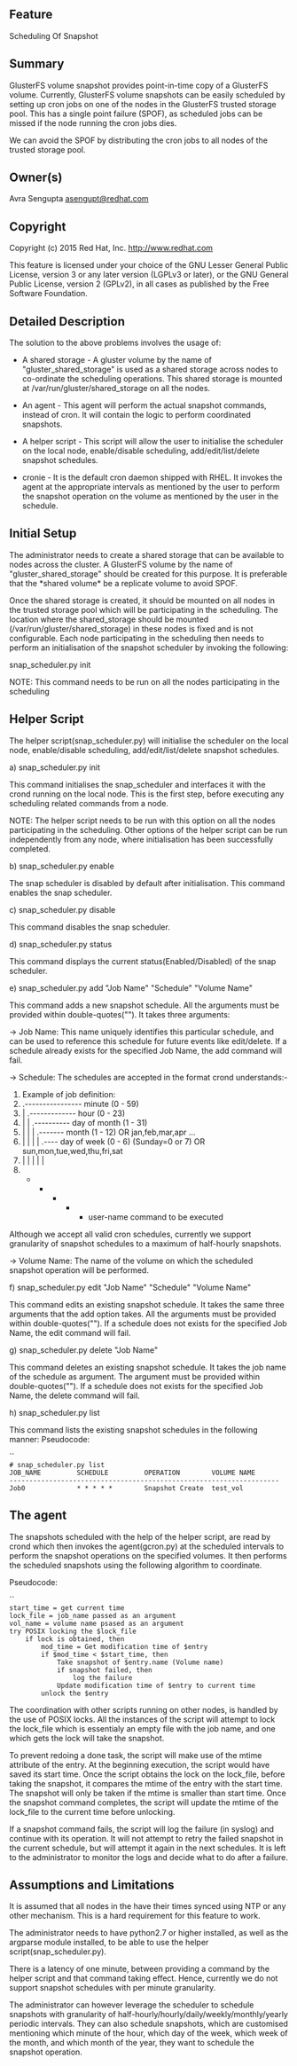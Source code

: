 Feature
-------

Scheduling Of Snapshot

Summary
-------

GlusterFS volume snapshot provides point-in-time copy of a GlusterFS
volume. Currently, GlusterFS volume snapshots can be easily scheduled by
setting up cron jobs on one of the nodes in the GlusterFS trusted
storage pool. This has a single point failure (SPOF), as scheduled jobs
can be missed if the node running the cron jobs dies.

We can avoid the SPOF by distributing the cron jobs to all nodes of the
trusted storage pool.

Owner(s)
--------

Avra Sengupta <asengupt@redhat.com>

Copyright
---------

Copyright (c) 2015 Red Hat, Inc. <http://www.redhat.com>

This feature is licensed under your choice of the GNU Lesser General
Public License, version 3 or any later version (LGPLv3 or later), or the
GNU General Public License, version 2 (GPLv2), in all cases as published
by the Free Software Foundation.

Detailed Description
--------------------

The solution to the above problems involves the usage of:

-   A shared storage - A gluster volume by the name of
    "gluster\_shared\_storage" is used as a shared storage across nodes
    to co-ordinate the scheduling operations. This shared storage is
    mounted at /var/run/gluster/shared\_storage on all the nodes.

-   An agent - This agent will perform the actual snapshot commands,
    instead of cron. It will contain the logic to perform coordinated
    snapshots.

-   A helper script - This script will allow the user to initialise the
    scheduler on the local node, enable/disable scheduling,
    add/edit/list/delete snapshot schedules.

-   cronie - It is the default cron daemon shipped with RHEL. It invokes
    the agent at the appropriate intervals as mentioned by the user to
    perform the snapshot operation on the volume as mentioned by the
    user in the schedule.

Initial Setup
-------------

The administrator needs to create a shared storage that can be available
to nodes across the cluster. A GlusterFS volume by the name of
"gluster\_shared\_storage" should be created for this purpose. It is
preferable that the \*shared volume\* be a replicate volume to avoid
SPOF.

Once the shared storage is created, it should be mounted on all nodes in
the trusted storage pool which will be participating in the scheduling.
The location where the shared\_storage should be mounted
(/var/run/gluster/shared\_storage) in these nodes is fixed and is not
configurable. Each node participating in the scheduling then needs to
perform an initialisation of the snapshot scheduler by invoking the
following:

snap\_scheduler.py init

NOTE: This command needs to be run on all the nodes participating in the
scheduling

Helper Script
-------------

The helper script(snap\_scheduler.py) will initialise the scheduler on
the local node, enable/disable scheduling, add/edit/list/delete snapshot
schedules.

​a) snap\_scheduler.py init

This command initialises the snap\_scheduler and interfaces it with the
crond running on the local node. This is the first step, before
executing any scheduling related commands from a node.

NOTE: The helper script needs to be run with this option on all the
nodes participating in the scheduling. Other options of the helper
script can be run independently from any node, where initialisation has
been successfully completed.

​b) snap\_scheduler.py enable

The snap scheduler is disabled by default after initialisation. This
command enables the snap scheduler.

​c) snap\_scheduler.py disable

This command disables the snap scheduler.

​d) snap\_scheduler.py status

This command displays the current status(Enabled/Disabled) of the snap
scheduler.

​e) snap\_scheduler.py add "Job Name" "Schedule" "Volume Name"

This command adds a new snapshot schedule. All the arguments must be
provided within double-quotes(""). It takes three arguments:

-\> Job Name: This name uniquely identifies this particular schedule,
and can be used to reference this schedule for future events like
edit/delete. If a schedule already exists for the specified Job Name,
the add command will fail.

-\> Schedule: The schedules are accepted in the format crond
understands:-

1.  Example of job definition:
2.  .---------------- minute (0 - 59)
3.  | .------------- hour (0 - 23)
4.  | | .---------- day of month (1 - 31)
5.  | | | .------- month (1 - 12) OR jan,feb,mar,apr ...
6.  | | | | .---- day of week (0 - 6) (Sunday=0 or 7) OR
    sun,mon,tue,wed,thu,fri,sat
7.  | | | | |
8.  -   -   -   -   -   user-name command to be executed

Although we accept all valid cron schedules, currently we support
granularity of snapshot schedules to a maximum of half-hourly snapshots.

-\> Volume Name: The name of the volume on which the scheduled snapshot
operation will be performed.

​f) snap\_scheduler.py edit "Job Name" "Schedule" "Volume Name"

This command edits an existing snapshot schedule. It takes the same
three arguments that the add option takes. All the arguments must be
provided within double-quotes(""). If a schedule does not exists for the
specified Job Name, the edit command will fail.

​g) snap\_scheduler.py delete "Job Name"

This command deletes an existing snapshot schedule. It takes the job
name of the schedule as argument. The argument must be provided within
double-quotes(""). If a schedule does not exists for the specified Job
Name, the delete command will fail.

​h) snap\_scheduler.py list

This command lists the existing snapshot schedules in the following
manner: Pseudocode:

``\
`# snap_scheduler.py list`\
`JOB_NAME         SCHEDULE         OPERATION        VOLUME NAME      `\
`--------------------------------------------------------------------`\
`Job0             * * * * *        Snapshot Create  test_vol    `

The agent
---------

The snapshots scheduled with the help of the helper script, are read by
crond which then invokes the agent(gcron.py) at the scheduled intervals
to perform the snapshot operations on the specified volumes. It then
performs the scheduled snapshots using the following algorithm to
coordinate.

Pseudocode:

``\
`start_time = get current time`\
`lock_file = job_name passed as an argument`\
`vol_name = volume name psased as an argument`\
`try POSIX locking the $lock_file`\
`    if lock is obtained, then`\
`        mod_time = Get modification time of $entry`\
`        if $mod_time < $start_time, then`\
`            Take snapshot of $entry.name (Volume name)`\
`            if snapshot failed, then`\
`                log the failure`\
`            Update modification time of $entry to current time`\
`        unlock the $entry`

The coordination with other scripts running on other nodes, is handled
by the use of POSIX locks. All the instances of the script will attempt
to lock the lock\_file which is essentialy an empty file with the job
name, and one which gets the lock will take the snapshot.

To prevent redoing a done task, the script will make use of the mtime
attribute of the entry. At the beginning execution, the script would
have saved its start time. Once the script obtains the lock on the
lock\_file, before taking the snapshot, it compares the mtime of the
entry with the start time. The snapshot will only be taken if the mtime
is smaller than start time. Once the snapshot command completes, the
script will update the mtime of the lock\_file to the current time
before unlocking.

If a snapshot command fails, the script will log the failure (in syslog)
and continue with its operation. It will not attempt to retry the failed
snapshot in the current schedule, but will attempt it again in the next
schedules. It is left to the administrator to monitor the logs and
decide what to do after a failure.

Assumptions and Limitations
---------------------------

It is assumed that all nodes in the have their times synced using NTP or
any other mechanism. This is a hard requirement for this feature to
work.

The administrator needs to have python2.7 or higher installed, as well
as the argparse module installed, to be able to use the helper
script(snap\_scheduler.py).

There is a latency of one minute, between providing a command by the
helper script and that command taking effect. Hence, currently we do not
support snapshot schedules with per minute granularity.

The administrator can however leverage the scheduler to schedule
snapshots with granularity of
half-hourly/hourly/daily/weekly/monthly/yearly periodic intervals. They
can also schedule snapshots, which are customised mentioning which
minute of the hour, which day of the week, which week of the month, and
which month of the year, they want to schedule the snapshot operation.
